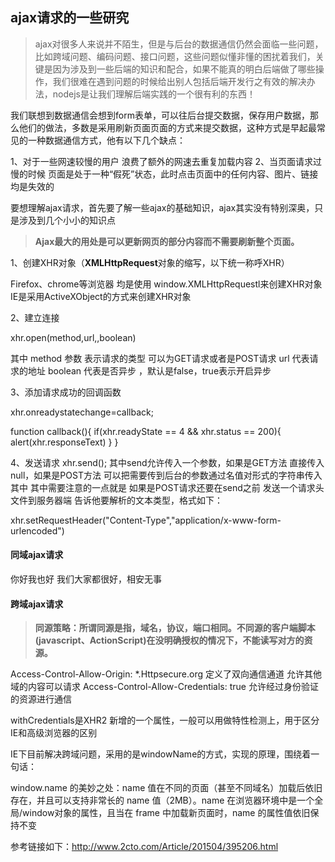 ## ajax请求的一些研究

> ajax对很多人来说并不陌生，但是与后台的数据通信仍然会面临一些问题，比如跨域问题、编码问题、接口问题，这些问题似懂非懂的困扰着我们，关键是因为涉及到一些后端的知识和配合，如果不能真的明白后端做了哪些操作，我们很难在遇到问题的时候给出别人包括后端开发行之有效的解决办法，nodejs是让我们理解后端实践的一个很有利的东西！

我们联想到数据通信会想到form表单，可以往后台提交数据，保存用户数据，那么他们的做法，多数是采用刷新页面页面的方式来提交数据，这种方式是早起最常见的一种数据通信方式，他有以下几个缺点：

1、对于一些网速较慢的用户 浪费了额外的网速去重复加载内容
2、当页面请求过慢的时候 页面是处于一种“假死”状态，此时点击页面中的任何内容、图片、链接均是失效的

要想理解ajax请求，首先要了解一些ajax的基础知识，ajax其实没有特别深奥，只是涉及到几个小小的知识点

>**Ajax最大的用处是可以更新网页的部分内容而不需要刷新整个页面。**

1、创建XHR对象（**XMLHttpRequest**对象的缩写，以下统一称呼XHR）

Firefox、chrome等浏览器 均是使用 window.XMLHttpRequestl来创建XHR对象
IE是采用ActiveXObject的方式来创建XHR对象

2、建立连接 

  xhr.open(method,url,,boolean)
  
其中 method 参数 表示请求的类型 可以为GET请求或者是POST请求
url 代表请求的地址
boolean 代表是否异步 ，默认是false，true表示开启异步

3、添加请求成功的回调函数
  
  xhr.onreadystatechange=callback;

  function callback(){
    if(xhr.readyState == 4 && xhr.status == 200){
      alert(xhr.responseText)
    }
  }

4、发送请求
xhr.send();
其中send允许传入一个参数，如果是GET方法 直接传入null，如果是POST方法 可以把需要传到后台的参数通过名值对形式的字符串传入其中
其中需要注意的一点就是 如果是POST请求还要在send之前 发送一个请求头文件到服务器端 告诉他要解析的文本类型，格式如下：

  xhr.setRequestHeader("Content-Type","application/x-www-form-urlencoded")


#### 同域ajax请求
你好我也好 我们大家都很好，相安无事

#### 跨域ajax请求
>**同源策略：所谓同源是指，域名，协议，端口相同。不同源的客户端脚本(javascript、ActionScript)在没明确授权的情况下，不能读写对方的资源。**

Access-Control-Allow-Origin: *.Httpsecure.org  定义了双向通信通道 允许其他域的内容可以请求
Access-Control-Allow-Credentials: true 允许经过身份验证的资源进行通信

withCredentials是XHR2 新增的一个属性，一般可以用做特性检测上，用于区分IE和高级浏览器的区别

IE下目前解决跨域问题，采用的是windowName的方式，实现的原理，围绕着一句话：

window.name 的美妙之处：name 值在不同的页面（甚至不同域名）加载后依旧存在，并且可以支持非常长的 name 值（2MB）。name 在浏览器环境中是一个全局/window对象的属性，且当在 frame 中加载新页面时，name 的属性值依旧保持不变

参考链接如下：http://www.2cto.com/Article/201504/395206.html
